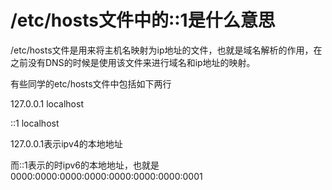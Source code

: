 # /etc/hosts文件中的::1是什么意思

/etc/hosts文件是用来将主机名映射为ip地址的文件，也就是域名解析的作用，在之前没有DNS的时候是使用该文件来进行域名和ip地址的映射。

有些同学的etc/hosts文件中包括如下两行



127.0.0.1 localhost

::1       localhost 

127.0.0.1表示ipv4的本地地址

而::1表示的时ipv6的本地地址，也就是0000:0000:0000:0000:0000:0000:0000:0001